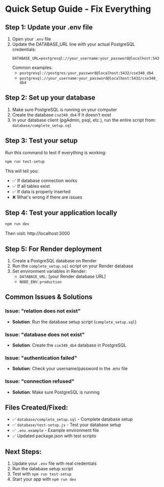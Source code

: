 # Quick Setup Guide - Fix Everything

## Step 1: Update your .env file

1. Open your `.env` file
2. Update the DATABASE_URL line with your actual PostgreSQL credentials:
   ```
   DATABASE_URL=postgresql://your_username:your_password@localhost:5432/cse340_db4
   ```
   Common examples:
   - `postgresql://postgres:your_password@localhost:5432/cse340_db4`
   - `postgresql://your_username:your_password@localhost:5432/cse340_db4`

## Step 2: Set up your database

1. Make sure PostgreSQL is running on your computer
2. Create the database `cse340_db4` if it doesn't exist
3. In your database client (pgAdmin, psql, etc.), run the entire script from:
   `database/complete_setup.sql`

## Step 3: Test your setup

Run this command to test if everything is working:

```bash
npm run test-setup
```

This will tell you:

- ✅ If database connection works
- ✅ If all tables exist
- ✅ If data is properly inserted
- ❌ What's wrong if there are issues

## Step 4: Test your application locally

```bash
npm run dev
```

Then visit: http://localhost:3000

## Step 5: For Render deployment

1. Create a PostgreSQL database on Render
2. Run the `complete_setup.sql` script on your Render database
3. Set environment variables in Render:
   - `DATABASE_URL`: [your Render database URL]
   - `NODE_ENV`: `production`

## Common Issues & Solutions

### Issue: "relation does not exist"

- **Solution**: Run the database setup script (`complete_setup.sql`)

### Issue: "database does not exist"

- **Solution**: Create the `cse340_db4` database in PostgreSQL

### Issue: "authentication failed"

- **Solution**: Check your username/password in the .env file

### Issue: "connection refused"

- **Solution**: Make sure PostgreSQL is running

## Files Created/Fixed:

- ✅ `database/complete_setup.sql` - Complete database setup
- ✅ `database/test-setup.js` - Test your database setup
- ✅ `.env.example` - Example environment file
- ✅ Updated package.json with test scripts

## Next Steps:

1. Update your `.env` file with real credentials
2. Run the database setup script
3. Test with `npm run test-setup`
4. Start your app with `npm run dev`
